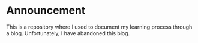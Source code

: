# Announcement
This is a repository where I used to document my learning process through a blog. Unfortunately, I have abandoned this blog.
